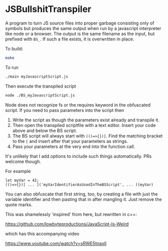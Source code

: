 # JSBullshitTranspiler
A program to turn JS source files into proper garbage consisting only of symbols but produces the same output when run by a javascript interpreter like node or a browser.
The output is the same filename as the input, but prefixed with `BS_`. If such a file exists, it is overwritten in place.

To build:
```bash
make
```

To run
```bash
./main myJavascriptScript.js
```

Then execute the transpiled script
```bash
node ./BS_myJavascriptScript.js
```

Node does not recognize fs or the requires keyword in the obfuscated script. If you need to pass parameters into the script then

1. Write the script as though the parameters exist already and transpile it.
2. Then open the transpiled scriptfile with a text editor. Insert your code above and below the BS script.
3. The BS script will always start with `(()=>{})[`. Find the matching bracket to the `[` and insert after that your parameters as strings.
4. Pass your parameters at the very end into the function call.

It's unlikely that I add options to include such things automatically. PRs welcome though.

For example

```text
let myVar = 42;
(()=>{})[ ... ]('myVarIdentifierAsUsedInTheBSScript', ... )(myVar)
```

You can also obfuscate that first string, too, by creating a file with just the variable identifier and then pasting that in after mangling it. Just remove the quote marks.



This was shamelessly 'inspired' from here, but rewritten in c++:

https://github.com/lowbyteproductions/JavaScript-Is-Weird

which has this accompanying video

https://www.youtube.com/watch?v=sRWE5tnaxlI
